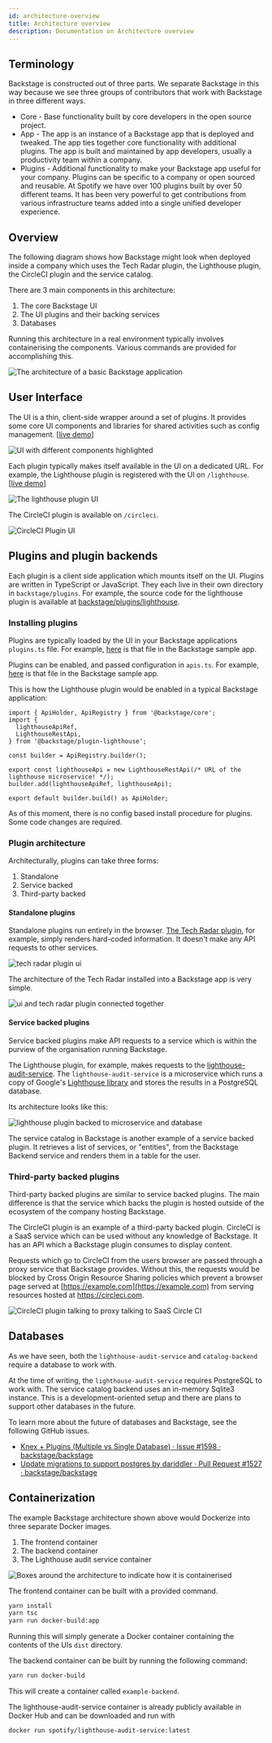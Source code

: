 ```yaml
---
id: architecture-overview
title: Architecture overview
description: Documentation on Architecture overview
---
```


## Terminology

Backstage is constructed out of three parts. We separate Backstage in this way
because we see three groups of contributors that work with Backstage in three
different ways.

- Core - Base functionality built by core developers in the open source project.
- App - The app is an instance of a Backstage app that is deployed and tweaked.
  The app ties together core functionality with additional plugins. The app is
  built and maintained by app developers, usually a productivity team within a
  company.
- Plugins - Additional functionality to make your Backstage app useful for your
  company. Plugins can be specific to a company or open sourced and reusable. At
  Spotify we have over 100 plugins built by over 50 different teams. It has been
  very powerful to get contributions from various infrastructure teams added
  into a single unified developer experience.

## Overview

The following diagram shows how Backstage might look when deployed inside a
company which uses the Tech Radar plugin, the Lighthouse plugin, the CircleCI
plugin and the service catalog.

There are 3 main components in this architecture:

1. The core Backstage UI
2. The UI plugins and their backing services
3. Databases

Running this architecture in a real environment typically involves
containerising the components. Various commands are provided for accomplishing
this.

![The architecture of a basic Backstage application](../assets/architecture-overview/backstage-typical-architecture.png)

## User Interface

The UI is a thin, client-side wrapper around a set of plugins. It provides some
core UI components and libraries for shared activities such as config
management. [[live demo](https://backstage-demo.roadie.io/)]

![UI with different components highlighted](../assets/architecture-overview/core-vs-plugin-components-highlighted.png)

Each plugin typically makes itself available in the UI on a dedicated URL. For
example, the Lighthouse plugin is registered with the UI on `/lighthouse`.
[[live demo](https://backstage-demo.roadie.io/lighthouse)]

![The lighthouse plugin UI](../assets/architecture-overview/lighthouse-plugin.png)

The CircleCI plugin is available on `/circleci`.

![CircleCI Plugin UI](../assets/architecture-overview/circle-ci.png)

## Plugins and plugin backends

Each plugin is a client side application which mounts itself on the UI. Plugins
are written in TypeScript or JavaScript. They each live in their own directory
in `backstage/plugins`. For example, the source code for the lighthouse plugin
is available at
[backstage/plugins/lighthouse](https://github.com/backstage/backstage/tree/master/plugins/lighthouse).

### Installing plugins

Plugins are typically loaded by the UI in your Backstage applications
`plugins.ts` file. For example,
[here](https://github.com/backstage/backstage/blob/master/packages/app/src/plugins.ts)
is that file in the Backstage sample app.

Plugins can be enabled, and passed configuration in `apis.ts`. For example,
[here](https://github.com/backstage/backstage/blob/master/packages/app/src/apis.ts)
is that file in the Backstage sample app.

This is how the Lighthouse plugin would be enabled in a typical Backstage
application:

```tsx
import { ApiHolder, ApiRegistry } from '@backstage/core';
import {
  lighthouseApiRef,
  LighthouseRestApi,
} from '@backstage/plugin-lighthouse';

const builder = ApiRegistry.builder();

export const lighthouseApi = new LighthouseRestApi(/* URL of the lighthouse microservice! */);
builder.add(lighthouseApiRef, lighthouseApi);

export default builder.build() as ApiHolder;
```

As of this moment, there is no config based install procedure for plugins. Some
code changes are required.

### Plugin architecture

Architecturally, plugins can take three forms:

1. Standalone
2. Service backed
3. Third-party backed

#### Standalone plugins

Standalone plugins run entirely in the browser.
[The Tech Radar plugin](https://backstage-demo.roadie.io/tech-radar), for
example, simply renders hard-coded information. It doesn't make any API requests
to other services.

![tech radar plugin ui](../assets/architecture-overview/tech-radar-plugin.png)

The architecture of the Tech Radar installed into a Backstage app is very
simple.

![ui and tech radar plugin connected together](../assets/architecture-overview/tech-radar-plugin-architecture.png)

#### Service backed plugins

Service backed plugins make API requests to a service which is within the
purview of the organisation running Backstage.

The Lighthouse plugin, for example, makes requests to the
[lighthouse-audit-service](https://github.com/spotify/lighthouse-audit-service).
The `lighthouse-audit-service` is a microservice which runs a copy of Google's
[Lighthouse library](https://github.com/GoogleChrome/lighthouse/) and stores the
results in a PostgreSQL database.

Its architecture looks like this:

![lighthouse plugin backed to microservice and database](../assets/architecture-overview/lighthouse-plugin-architecture.png)

The service catalog in Backstage is another example of a service backed plugin.
It retrieves a list of services, or "entities", from the Backstage Backend
service and renders them in a table for the user.

### Third-party backed plugins

Third-party backed plugins are similar to service backed plugins. The main
difference is that the service which backs the plugin is hosted outside of the
ecosystem of the company hosting Backstage.

The CircleCI plugin is an example of a third-party backed plugin. CircleCI is a
SaaS service which can be used without any knowledge of Backstage. It has an API
which a Backstage plugin consumes to display content.

Requests which go to CircleCI from the users browser are passed through a proxy
service that Backstage provides. Without this, the requests would be blocked by
Cross Origin Resource Sharing policies which prevent a browser page served at
[https://example.com](https://example.com) from serving resources hosted at
https://circleci.com.

![CircleCI plugin talking to proxy talking to SaaS Circle CI](../assets/architecture-overview/circle-ci-plugin-architecture.png)

## Databases

As we have seen, both the `lighthouse-audit-service` and `catalog-backend`
require a database to work with.

At the time of writing, the `lighthouse-audit-service` requires PostgreSQL to
work with. The service catalog backend uses an in-memory Sqlite3 instance. This
is a development-oriented setup and there are plans to support other databases
in the future.

To learn more about the future of databases and Backstage, see the following
GitHub issues.

- [Knex + Plugins (Multiple vs Single Database) · Issue #1598 · backstage/backstage](https://github.com/backstage/backstage/issues/1598)
- [Update migrations to support postgres by dariddler · Pull Request #1527 · backstage/backstage](https://github.com/backstage/backstage/pull/1527#discussion_r450374145)

## Containerization

The example Backstage architecture shown above would Dockerize into three
separate Docker images.

1. The frontend container
2. The backend container
3. The Lighthouse audit service container

![Boxes around the architecture to indicate how it is containerised](../assets/architecture-overview/containerised.png)

The frontend container can be built with a provided command.

```bash
yarn install
yarn tsc
yarn run docker-build:app
```

Running this will simply generate a Docker container containing the contents of
the UIs `dist` directory.

The backend container can be built by running the following command:

```bash
yarn run docker-build
```

This will create a container called `example-backend`.

The lighthouse-audit-service container is already publicly available in Docker
Hub and can be downloaded and run with

```bash
docker run spotify/lighthouse-audit-service:latest
```
